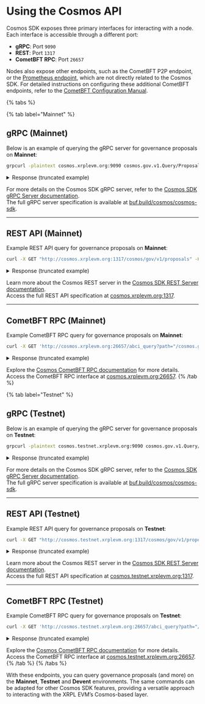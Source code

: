 # Using the Cosmos API

Cosmos SDK exposes three primary interfaces for interacting with a node. Each interface is accessible through a different port:

- **gRPC**: Port `9090`
- **REST**: Port `1317`
- **CometBFT RPC**: Port `26657`

Nodes also expose other endpoints, such as the CometBFT P2P endpoint, or the [Prometheus endpoint](https://docs.cometbft.com/v1.0/explanation/core/metrics), which are not directly related to the Cosmos SDK. For detailed instructions on configuring these additional CometBFT endpoints, refer to the [CometBFT Configuration Manual](https://docs.cometbft.com/v1.0/references/config/).

{% tabs %}

{% tab label="Mainnet" %}

## gRPC (Mainnet)

Below is an example of querying the gRPC server for governance proposals on **Mainnet**:

```bash
grpcurl -plaintext cosmos.xrplevm.org:9090 cosmos.gov.v1.Query/Proposals
```

<details>
<summary>Response (truncated example)</summary>

```json
{
  "proposals": [
    {
      "id": "49",
      "messages": [
        {
          "@type": "/ethermint.evm.v1.MsgUpdateParams",
          ...
        }
      ],
      "status": "PROPOSAL_STATUS_PASSED",
      ...
    }
  ],
  "pagination": {
    "total": "49"
  }
}
```

</details>

For more details on the Cosmos SDK gRPC server, refer to the [Cosmos SDK gRPC Server documentation](https://docs.cosmos.network/v0.50/learn/advanced/grpc_rest#grpc-server).  
The full gRPC server specification is available at [buf.build/cosmos/cosmos-sdk](https://buf.build/cosmos/cosmos-sdk).

---

## REST API (Mainnet)

Example REST API query for governance proposals on **Mainnet**:

```bash
curl -X GET "http://cosmos.xrplevm.org:1317/cosmos/gov/v1/proposals" -H "accept: application/json"
```

<details>
<summary>Response (truncated example)</summary>

```json
{
  "proposals": [
    {
      "id": "49",
      "messages": [
        {
          "@type": "/ethermint.evm.v1.MsgUpdateParams",
          ...
        }
      ],
      "status": "PROPOSAL_STATUS_PASSED",
      ...
    }
  ],
  "pagination": {
    "next_key": null,
    "total": "49"
  }
}
```

</details>

Learn more about the Cosmos REST server in the [Cosmos SDK REST Server documentation](https://docs.cosmos.network/v0.50/learn/advanced/grpc_rest#rest-server).  
Access the full REST API specification at [cosmos.xrplevm.org:1317](http://cosmos.xrplevm.org:1317).

---

## CometBFT RPC (Mainnet)

Example CometBFT RPC query for governance proposals on **Mainnet**:

```bash
curl -X GET 'http://cosmos.xrplevm.org:26657/abci_query?path="/cosmos.gov.v1.Query/Proposals"' -H "accept: application/json"
```

<details>
<summary>Response (truncated example)</summary>

```json
{
  "jsonrpc": "2.0",
  "id": -1,
  "result": {
    "response": {
      "code": 0,
      "log": "",
      "info": "",
      "index": "0",
      "key": null,
      "value": "CqwCCAEShgEKKC9...dsZXR5am12cAESAhAx",
      "proofOps": null,
      "height": "13713161",
      "codespace": ""
    }
  }
}
```

</details>

Explore the [Cosmos CometBFT RPC documentation](https://docs.cosmos.network/v0.50/learn/advanced/grpc_rest#cometbft-rpc) for more details.  
Access the CometBFT RPC interface at [cosmos.xrplevm.org:26657](http://cosmos.xrplevm.org:26657).
{% /tab %}

{% tab label="Testnet" %}

## gRPC (Testnet)

Below is an example of querying the gRPC server for governance proposals on **Testnet**:

```bash
grpcurl -plaintext cosmos.testnet.xrplevm.org:9090 cosmos.gov.v1.Query/Proposals
```

<details>
<summary>Response (truncated example)</summary>

```json
{
  "proposals": [
    {
      "id": "49",
      "messages": [
        {
          "@type": "/ethermint.evm.v1.MsgUpdateParams",
          ...
        }
      ],
      "status": "PROPOSAL_STATUS_PASSED",
      ...
    }
  ],
  "pagination": {
    "total": "49"
  }
}
```

</details>

For more details on the Cosmos SDK gRPC server, refer to the [Cosmos SDK gRPC Server documentation](https://docs.cosmos.network/v0.50/learn/advanced/grpc_rest#grpc-server).  
The full gRPC server specification is available at [buf.build/cosmos/cosmos-sdk](https://buf.build/cosmos/cosmos-sdk).

---

## REST API (Testnet)

Example REST API query for governance proposals on **Testnet**:

```bash
curl -X GET "http://cosmos.testnet.xrplevm.org:1317/cosmos/gov/v1/proposals" -H "accept: application/json"
```

<details>
<summary>Response (truncated example)</summary>

```json
{
  "proposals": [
    {
      "id": "49",
      "messages": [
        {
          "@type": "/ethermint.evm.v1.MsgUpdateParams",
          ...
        }
      ],
      "status": "PROPOSAL_STATUS_PASSED",
      ...
    }
  ],
  "pagination": {
    "next_key": null,
    "total": "49"
  }
}
```

</details>

Learn more about the Cosmos REST server in the [Cosmos SDK REST Server documentation](https://docs.cosmos.network/v0.50/learn/advanced/grpc_rest#rest-server).  
Access the full REST API specification at [cosmos.testnet.xrplevm.org:1317](http://cosmos.testnet.xrplevm.org:1317).

---

## CometBFT RPC (Testnet)

Example CometBFT RPC query for governance proposals on **Testnet**:

```bash
curl -X GET 'http://cosmos.testnet.xrplevm.org:26657/abci_query?path="/cosmos.gov.v1.Query/Proposals"' -H "accept: application/json"
```

<details>
<summary>Response (truncated example)</summary>

```json
{
  "jsonrpc": "2.0",
  "id": -1,
  "result": {
    "response": {
      "code": 0,
      "log": "",
      "info": "",
      "index": "0",
      "key": null,
      "value": "CqwCCAEShgEKKC9...dsZXR5am12cAESAhAx",
      "proofOps": null,
      "height": "13713161",
      "codespace": ""
    }
  }
}
```

</details>

Explore the [Cosmos CometBFT RPC documentation](https://docs.cosmos.network/v0.50/learn/advanced/grpc_rest#cometbft-rpc) for more details.  
Access the CometBFT RPC interface at [cosmos.testnet.xrplevm.org:26657](http://cosmos.testnet.xrplevm.org:26657).
{% /tab %}
{% /tabs %}

With these endpoints, you can query governance proposals (and more) on the **Mainnet**, **Testnet** and **Devent** environments. The same commands can be adapted for other Cosmos SDK features, providing a versatile approach to interacting with the XRPL EVM’s Cosmos-based layer.
